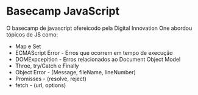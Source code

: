 # Basecamp JavaScript

O basecamp de javascript ofereicodo pela Digital Innovation One abordou tópicos de JS como:

* Map e Set
* ECMAScript Error - Erros que ocorrem em tempo de execução
* DOMExpcepition - Erros relacionados ao Document Object Model
* Throe, try/Catch e Finally
* Object Error - (Message, fileName, lineNumber)
* Promisses - (resolve, reject)
* fetch - (url, options)

